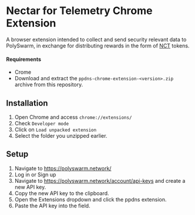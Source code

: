 # Nectar for Telemetry Chrome Extension

A browser extension intended to collect and send security relevant data to PolySwarm, in exchange for distributing rewards in the form of [NCT](https://polyswarm.io/aboutnct) tokens.

#### Requirements

- Crome
- Download and extract the `ppdns-chrome-extension-<version>.zip` archive from this repository.

## Installation

1. Open Chrome and access `chrome://extensions/`
2. Check `Developer mode`
3. Click on `Load unpacked extension`
4. Select the folder you unzipped earlier.

## Setup

1. Navigate to https://polyswarm.network/
2. Log in or Sign up
3. Navigate to https://polyswarm.network/account/api-keys and create a new API key.
4. Copy the new API key to the clipboard.
5. Open the Extensions dropdown and click the ppdns extension.
6. Paste the API key into the field.
